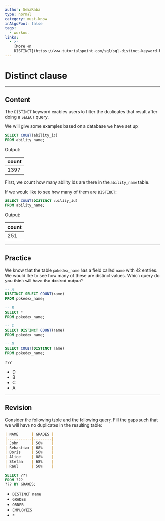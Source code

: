 ```yaml
---
author: SebaRaba
type: normal
category: must-know
inAlgoPool: false
tags:
  - workout
links:
  - >-
    [More on
    DISTINCT](https://www.tutorialspoint.com/sql/sql-distinct-keyword.htm){documentation}
---
```


# Distinct clause


---

## Content

The `DISTINCT` keyword enables users to filter the duplicates that result after doing a `SELECT` query.

We will give some examples based on a database we have set up:

```sql
SELECT COUNT(ability_id)
FROM ability_name;
```

Output:

| count |
| ----- |
| 1397  |

First, we count how many ability ids are there in the `ability_name` table.

If we would like to see how many of them are `DISTINCT`:

```sql
SELECT COUNT(DISTINCT ability_id)
FROM ability_name;
```

Output:

| count |
| ----- |
| 251   |


---

## Practice

We know that the table `pokedex_name` has a field called `name` with 42 entries. We would like to see how many of these are distinct values. Which query do you think will have the desired output?

```sql
-- A
DISTINCT SELECT COUNT(name) 
FROM pokedex_name;

-- B
SELECT * 
FROM pokedex_name;

-- C
SELECT DISTINCT COUNT(name) 
FROM pokedex_name;

-- D
SELECT COUNT(DISTINCT name)
FROM pokedex_name;
```

???

- D
- B
- C
- A


---

## Revision

Consider the following table and the following query. Fill the gaps such that we will have no duplicates in the resulting table:

```md
| NAME      | GRADES |
|-----------|--------|
| John      | 56%    |
| Sebastian | 68%    |
| Doris     | 56%    |
| Alice     | 88%    |
| Stefan    | 68%    |
| Raul      | 50%    |
```

```sql
SELECT ???
FROM ???
??? BY GRADES;
```

- `DISTINCT name`
- `GRADES`
- `ORDER`
- `EMPLOYEES`
- `*`
